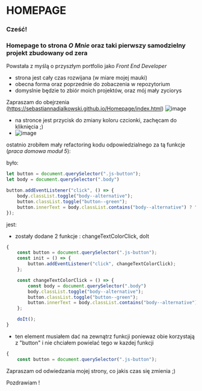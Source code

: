 # HOMEPAGE 

### Cześć! 

### Homepage to strona *O Mnie* oraz taki pierwszy samodzielny projekt zbudowany od zera

Powstała z myślą o przyszłym portfolio jako *Front End Developer*

- strona jest cały czas rozwijana (w miare mojej mauki)
- obecna forma oraz poprzednie do zobaczenia w repozytorium 
- domyslnie będzie to zbiór moich projektów, oraz mój mały zyciorys 

Zapraszam do obejrzenia (https://sebastiannadialkowski.github.io/Homepage/index.html)
![image](https://user-images.githubusercontent.com/121190741/211201983-4401a998-55da-418c-81d5-10d904593a62.png)



- na stronce jest przycisk do zmiany koloru czcionki, zachęcam do kliknięcia ;)
- ![image](https://user-images.githubusercontent.com/121190741/211202097-650adda8-479c-4c6e-9344-01049c70e8a4.png)


ostatnio zrobiłem mały refactoring kodu odpowiedzialnego za tą funkcje (*praca domowa moduł 5*):

było:
```javascript
let button = document.querySelector(".js-button");
let body = document.querySelector(".body")

button.addEventListener("click", () => {
    body.classList.toggle("body--alternative");
    button.classList.toggle("button--green");
    button.innerText = body.classList.contains("body--alternative") ? " zielony " : " czerwony "
});
```

jest:

- zostały dodane 2 funkcje : changeTextColorClick, doIt 

```javascript
{
    const button = document.querySelector(".js-button");
    const init = () => {
        button.addEventListener("click", changeTextColorClick);
    };

    const changeTextColorClick = () => {
        const body = document.querySelector(".body")
        body.classList.toggle("body--alternative");
        button.classList.toggle("button--green");
        button.innerText = body.classList.contains("body--alternative") ? " zielony " : " czerwony "
    };

    doIt();
}
```

- ten element musiałem dać na zewnątrz funkcji poniewaz obie korzystają z "button" i nie chciałem powielać tego w kazdej funkcji

```javascript
{
    const button = document.querySelector(".js-button");
```

Zapraszam od odwiedzania mojej strony, co jakis czas się zmienia ;)

Pozdrawiam !

